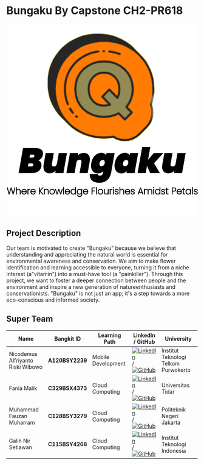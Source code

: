 # Bungaku By Capstone CH2-PR618

![Capstone CH2-PR618](./logo.png)

## Project Description

Our team is motivated to create "Bungaku" because we believe that understanding and appreciating
the natural world is essential for environmental awareness and conservation. We aim to make
flower identification and learning accessible to everyone, turning it from a niche interest (a"vitamin") into a must-have tool (a "painkiller"). Through this project, we want to foster a deeper
connection between people and the environment and inspire a new generation of natureenthusiasts and conservationists. "Bungaku" is not just an app; it's a step towards a more eco-conscious and informed society.

## Super Team

| **Name**                         | **Bangkit ID**  |  **Learning Path**   | **LinkedIn / GitHub**                          | **University**                                |
| --------------------------       | --------------- | -------------------- | --------------------------------------------- | ---------------------------------------------- |
| Nicodemus Alfriyanto Riski Wibowo | **A120BSY2239** | Mobile Development   | [![LinkedIn](https://img.icons8.com/color/48/000000/linkedin.png)](https://www.linkedin.com/in/your_linkedin_profile)/[![GitHub](https://img.icons8.com/material-outlined/48/000000/github.png)](https://github.com/your_github_profile)                     | Institut Teknologi Telkom Purwokerto          |
| Fania Malik                       | **C329BSX4373** | Cloud Computing      | [![LinkedIn](https://img.icons8.com/color/48/000000/linkedin.png)](https://www.linkedin.com/in/your_linkedin_profile)/[![GitHub](https://img.icons8.com/material-outlined/48/000000/github.png)](https://github.com/your_github_profile)                     | Universitas Tidar                             |
| Muhammad Fauzan Muharram          | **C128BSY3279** | Cloud Computing      | [![LinkedIn](https://img.icons8.com/color/48/000000/linkedin.png)](https://www.linkedin.com/in/your_linkedin_profile)/[![GitHub](https://img.icons8.com/material-outlined/48/000000/github.png)](https://github.com/your_github_profile)                     | Politeknik Negeri Jakarta                     |
| Galih Nir Setiawan                | **C115BSY4268** | Cloud Computing      | [![LinkedIn](https://img.icons8.com/color/48/000000/linkedin.png)](https://www.linkedin.com/in/your_linkedin_profile)/[![GitHub](https://img.icons8.com/material-outlined/48/000000/github.png)](https://github.com/your_github_profile)                     | Institut Teknologi Indonesia                  |


